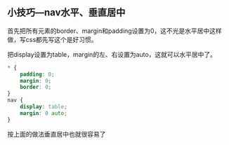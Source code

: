 ## 小技巧—nav水平、垂直居中

首先把所有元素的border、margin和padding设置为0，这不光是水平居中这样做，写css都先写这个是好习惯。

把display设置为table，margin的左、右设置为auto，这就可以水平居中了。

```css
* {
    padding: 0;
    margin: 0;
    border: 0;
}
nav {
    display: table;
    margin: 0 auto;
}
```

按上面的做法垂直居中也就很容易了